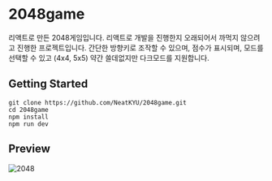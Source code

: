 # 2048game
리액트로 만든 2048게임입니다.
리액트로 개발을 진행한지 오래되어서 까먹지 않으려고 진행한 프로젝트입니다.
간단한 방향키로 조작할 수 있으며, 점수가 표시되며, 모드를 선택할 수 있고 (4x4, 5x5) 약간 쓸데없지만 다크모드를 지원합니다.

## Getting Started
```
git clone https://github.com/NeatKYU/2048game.git
cd 2048game
npm install
npm run dev
```

## Preview
![2048](https://user-images.githubusercontent.com/22316798/231774942-4bc453bf-12bc-498e-bf63-d9e6b57c495c.gif)

